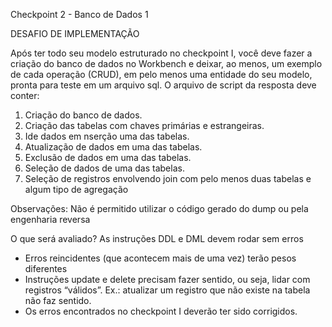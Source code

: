 Checkpoint 2 - Banco de Dados 1

DESAFIO DE IMPLEMENTAÇÃO

Após ter todo seu modelo estruturado no checkpoint I, você deve fazer a criação do banco de dados no Workbench e deixar, ao menos, um exemplo de cada operação (CRUD), em pelo menos uma entidade do seu modelo, pronta para teste em um arquivo sql.
O arquivo de script da resposta deve conter:
1. Criação do banco de dados.
2. Criação das tabelas com chaves primárias e estrangeiras.
3. Ide dados em nserção uma das tabelas.
4. Atualização de dados em uma das tabelas.
5. Exclusão de dados em uma das tabelas.
6. Seleção de dados de uma das tabelas.
7. Seleção de registros envolvendo join com pelo menos duas tabelas e algum tipo de agregação

Observações: 
Não é permitido utilizar o código gerado do dump ou pela engenharia reversa 
    
O que será avaliado? 
As instruções DDL e DML devem rodar sem erros
- Erros reincidentes (que acontecem mais de uma vez) terão pesos diferentes
- Instruções update e delete precisam fazer sentido, ou seja, lidar com registros “válidos”. Ex.: atualizar um registro que não existe na tabela não faz sentido.
- Os erros encontrados no checkpoint I deverão ter sido corrigidos.
